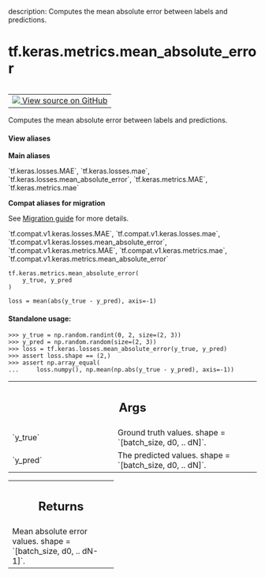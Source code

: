 description: Computes the mean absolute error between labels and predictions.

<div itemscope itemtype="http://developers.google.com/ReferenceObject">
<meta itemprop="name" content="tf.keras.metrics.mean_absolute_error" />
<meta itemprop="path" content="Stable" />
</div>

# tf.keras.metrics.mean_absolute_error

<!-- Insert buttons and diff -->

<table class="tfo-notebook-buttons tfo-api nocontent" align="left">
<td>
  <a target="_blank" href="https://github.com/keras-team/keras/tree/v2.9.0/keras/losses.py#L1428-L1455">
    <img src="https://www.tensorflow.org/images/GitHub-Mark-32px.png" />
    View source on GitHub
  </a>
</td>
</table>



Computes the mean absolute error between labels and predictions.

<section class="expandable">
  <h4 class="showalways">View aliases</h4>
  <p>
<b>Main aliases</b>
<p>`tf.keras.losses.MAE`, `tf.keras.losses.mae`, `tf.keras.losses.mean_absolute_error`, `tf.keras.metrics.MAE`, `tf.keras.metrics.mae`</p>

<b>Compat aliases for migration</b>
<p>See
<a href="https://www.tensorflow.org/guide/migrate">Migration guide</a> for
more details.</p>
<p>`tf.compat.v1.keras.losses.MAE`, `tf.compat.v1.keras.losses.mae`, `tf.compat.v1.keras.losses.mean_absolute_error`, `tf.compat.v1.keras.metrics.MAE`, `tf.compat.v1.keras.metrics.mae`, `tf.compat.v1.keras.metrics.mean_absolute_error`</p>
</p>
</section>

<pre class="devsite-click-to-copy prettyprint lang-py tfo-signature-link">
<code>tf.keras.metrics.mean_absolute_error(
    y_true, y_pred
)
</code></pre>



<!-- Placeholder for "Used in" -->

`loss = mean(abs(y_true - y_pred), axis=-1)`

#### Standalone usage:



```
>>> y_true = np.random.randint(0, 2, size=(2, 3))
>>> y_pred = np.random.random(size=(2, 3))
>>> loss = tf.keras.losses.mean_absolute_error(y_true, y_pred)
>>> assert loss.shape == (2,)
>>> assert np.array_equal(
...     loss.numpy(), np.mean(np.abs(y_true - y_pred), axis=-1))
```

<!-- Tabular view -->
 <table class="responsive fixed orange">
<colgroup><col width="214px"><col></colgroup>
<tr><th colspan="2"><h2 class="add-link">Args</h2></th></tr>

<tr>
<td>
`y_true`
</td>
<td>
Ground truth values. shape = `[batch_size, d0, .. dN]`.
</td>
</tr><tr>
<td>
`y_pred`
</td>
<td>
The predicted values. shape = `[batch_size, d0, .. dN]`.
</td>
</tr>
</table>



<!-- Tabular view -->
 <table class="responsive fixed orange">
<colgroup><col width="214px"><col></colgroup>
<tr><th colspan="2"><h2 class="add-link">Returns</h2></th></tr>
<tr class="alt">
<td colspan="2">
Mean absolute error values. shape = `[batch_size, d0, .. dN-1]`.
</td>
</tr>

</table>

